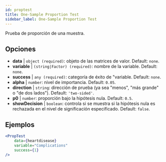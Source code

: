 ```yaml
---
id: proptest
title: One-Sample Proportion Test
sidebar_label: One-Sample Proportion Test
---
```


Prueba de proporción de una muestra.

## Opciones

* __data__ | `object (required)`: objeto de las matrices de valor. Default: `none`.
* __variable__ | `(string|Factor) (required)`: nombre de la variable. Default: `none`.
* __success__ | `any (required)`: categoría de éxito de "variable. Default: `none`.
* __alpha__ | `number`: nivel de importancia. Default: `0.05`.
* __direction__ | `string`: dirección de prueba (ya sea "menos", "más grande" o "de dos lados"). Default: `'two-sided'`.
* __p0__ | `number`: proporción bajo la hipótesis nula. Default: `0.5`.
* __showDecision__ | `boolean`: controla si se muestra si la hipótesis nula es rechazada en el nivel de significación especificado. Default: `false`.


## Ejemplos

```jsx live
<PropTest
    data={heartdisease} 
    variable="Complications"
    success={1}
/>
```
